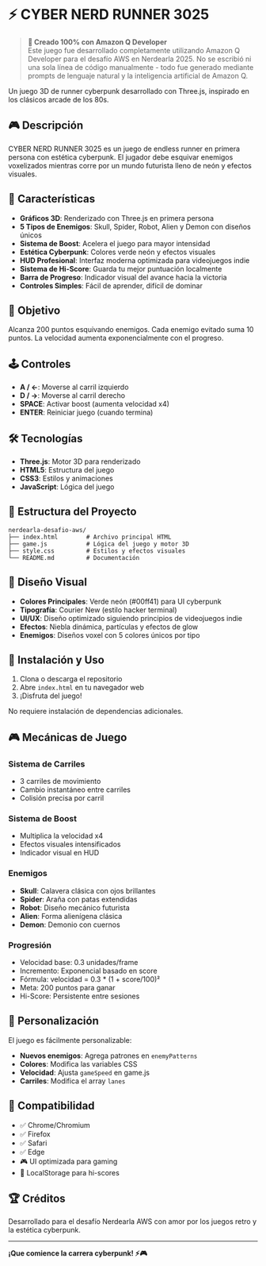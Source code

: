 # ⚡ CYBER NERD RUNNER 3025

> **🤖 Creado 100% con Amazon Q Developer**  
> Este juego fue desarrollado completamente utilizando Amazon Q Developer para el desafío AWS en Nerdearla 2025. No se escribió ni una sola línea de código manualmente - todo fue generado mediante prompts de lenguaje natural y la inteligencia artificial de Amazon Q.

Un juego 3D de runner cyberpunk desarrollado con Three.js, inspirado en los clásicos arcade de los 80s.

## 🎮 Descripción

CYBER NERD RUNNER 3025 es un juego de endless runner en primera persona con estética cyberpunk. El jugador debe esquivar enemigos voxelizados mientras corre por un mundo futurista lleno de neón y efectos visuales.

## 🚀 Características

- **Gráficos 3D**: Renderizado con Three.js en primera persona
- **5 Tipos de Enemigos**: Skull, Spider, Robot, Alien y Demon con diseños únicos
- **Sistema de Boost**: Acelera el juego para mayor intensidad
- **Estética Cyberpunk**: Colores verde neón y efectos visuales
- **HUD Profesional**: Interfaz moderna optimizada para videojuegos indie
- **Sistema de Hi-Score**: Guarda tu mejor puntuación localmente
- **Barra de Progreso**: Indicador visual del avance hacia la victoria
- **Controles Simples**: Fácil de aprender, difícil de dominar

## 🎯 Objetivo

Alcanza 200 puntos esquivando enemigos. Cada enemigo evitado suma 10 puntos. La velocidad aumenta exponencialmente con el progreso.

## 🕹️ Controles

- **A / ←**: Moverse al carril izquierdo
- **D / →**: Moverse al carril derecho  
- **SPACE**: Activar boost (aumenta velocidad x4)
- **ENTER**: Reiniciar juego (cuando termina)

## 🛠️ Tecnologías

- **Three.js**: Motor 3D para renderizado
- **HTML5**: Estructura del juego
- **CSS3**: Estilos y animaciones
- **JavaScript**: Lógica del juego

## 📁 Estructura del Proyecto

```
nerdearla-desafio-aws/
├── index.html        # Archivo principal HTML
├── game.js           # Lógica del juego y motor 3D
├── style.css         # Estilos y efectos visuales
└── README.md         # Documentación
```

## 🎨 Diseño Visual

- **Colores Principales**: Verde neón (#00ff41) para UI cyberpunk
- **Tipografía**: Courier New (estilo hacker terminal)
- **UI/UX**: Diseño optimizado siguiendo principios de videojuegos indie
- **Efectos**: Niebla dinámica, partículas y efectos de glow
- **Enemigos**: Diseños voxel con 5 colores únicos por tipo

## 🚀 Instalación y Uso

1. Clona o descarga el repositorio
2. Abre `index.html` en tu navegador web
3. ¡Disfruta del juego!

No requiere instalación de dependencias adicionales.

## 🎮 Mecánicas de Juego

### Sistema de Carriles
- 3 carriles de movimiento
- Cambio instantáneo entre carriles
- Colisión precisa por carril

### Sistema de Boost
- Multiplica la velocidad x4
- Efectos visuales intensificados
- Indicador visual en HUD

### Enemigos
- **Skull**: Calavera clásica con ojos brillantes
- **Spider**: Araña con patas extendidas
- **Robot**: Diseño mecánico futurista
- **Alien**: Forma alienígena clásica
- **Demon**: Demonio con cuernos

### Progresión
- Velocidad base: 0.3 unidades/frame
- Incremento: Exponencial basado en score
- Fórmula: velocidad = 0.3 * (1 + score/100)²
- Meta: 200 puntos para ganar
- Hi-Score: Persistente entre sesiones

## 🔧 Personalización

El juego es fácilmente personalizable:

- **Nuevos enemigos**: Agrega patrones en `enemyPatterns`
- **Colores**: Modifica las variables CSS
- **Velocidad**: Ajusta `gameSpeed` en game.js
- **Carriles**: Modifica el array `lanes`

## 📱 Compatibilidad

- ✅ Chrome/Chromium
- ✅ Firefox
- ✅ Safari
- ✅ Edge
- 🎮 UI optimizada para gaming
- 💾 LocalStorage para hi-scores

## 🏆 Créditos

Desarrollado para el desafío Nerdearla AWS con amor por los juegos retro y la estética cyberpunk.

---

**¡Que comience la carrera cyberpunk! ⚡🎮**